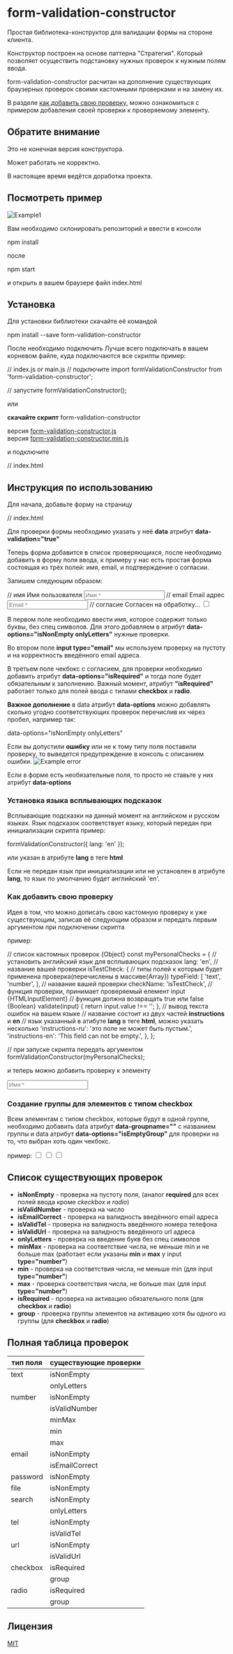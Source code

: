 # form-validation-constructor

Простая библиотека-конструктор для валидации формы на стороне клиента.

Конструктор построен на основе паттерна "Стратегия". Который позволяет осуществить 
подстановку нужных проверок к нужным полям ввода.

form-validation-constructor расчитан на дополнение существующих браузерных проверок 
своими кастомными проверками и на замену их.

В разделе [как добавить свою проверку](#add-custom-ckeck), можно ознакомиться с примером 
добавления своей проверки к проверяемому элементу.

## Обратите внимание

Это не конечная версия конструктора.

Может работать не корректно.

В настоящее время ведётся доработка проекта.

## Посмотреть пример

![Example1](https://github.com/alexeyvax/form-validation-constructor/blob/master/gif-example/example1.gif)

Вам необходимо склонировать репозиторий и ввести в консоли

npm install

после

  npm start

и открыть в вашем браузере файл index.html


## Установка

Для установки библиотеки скачайте её командой 

  npm install --save form-validation-constructor

После необходимо подключить
Лучше всего подключать в вашем корневом файле, куда подключаются все скрипты
пример:

  // index.js or main.js
  // подключите
  import formValidationConstructor from 'form-validation-constructor';
  
  // запустите
  formValidationConstructor();

или

**скачайте скрипт** form-validation-constructor

версия [form-validation-constructor.js](https://github.com/alexeyvax/form-validation-constructor/blob/master/download/form-validation-constructor.js)
<br />
версия [form-validation-constructor.min.js](https://github.com/alexeyvax/form-validation-constructor/blob/master/download/form-validation-constructor.min.js)

и подключите

  // index.html
  <script src="your-path/form-validation-constructor.min.js"></script>


## Инструкция по использованию

Для начала, добавьте форму на страницу

  // index.html
  <form name="form" action="/" method="post"></form>

Для проверки формы необходимо указать у неё **data** атрибут **data-validation="true"**

  <form name="form" action="/" method="post" data-validation="true"></form>

Теперь форма добавится в список проверяющихся, после необходимо добавить в форму поля ввода, к примеру 
у нас есть простая форма состоящая из трёх полей: имя, email, и подтверждение о согласии.

Запишем следующим образом:

  <form name="form" action="/" method="post" data-validation="true">
    // имя
    <label for="name">Имя пользователя</label>
    <input type="text" name="name" id="name" data-options="isNonEmpty onlyLetters" placeholder="Имя *" />
    // email
    <label for="email">Email адрес</label>
    <input type="email" name="email" id="email" data-options="isNonEmpty isEmailCorrect" placeholder="Email *" />
    // согласие
    <label for="agreed">Согласен на обработку...</label>
    <input type="checkbox" name="agreed" id="agreed" data-options="isRequired" />
  </form>

В первом поле необходимо ввести имя, которое содержит только буквы, без спец символов. 
Для этого добавляем в атрибут **data-options="isNonEmpty onlyLetters"** нужные проверки. 

Во втором поле **input type="email"** мы используем проверку на пустоту и на корректность введённого email адреса.

В третьем поле чекбокс с согласием, для проверки необходимо добавить атрибут 
**data-options="isRequired"** и тогда поле будет обязательным к заполнению. 
Важный момент, атрибут **"isRequired"** работает только для полей ввода с типами **checkbox** и **radio**.

**Важное дополнение** в data атрибут **data-options** можно добавлять сколько угодно соответствующих 
проверок перечислив их через пробел, например так:

  data-options="isNonEmpty onlyLetters"

Если вы допустили **ошибку** или не к тому типу поля поставили проверку, то выведется предупреждение в консоль 
с описанием ошибки.
![Example error](https://github.com/alexeyvax/form-validation-constructor/blob/master/gif-example/example-error.png)

Если в форме есть необязательные поля, то просто не ставьте у них атрибут **data-options**

### Установка языка всплывающих подсказок

Всплывающие подсказки на данный момент на английском и русском языках. Язык подсказок соответствует языку, 
который передан при инициализации скрипта пример:

  formValidationConstructor({ lang: 'en' });

или указан в атрибуте **lang** в теге **html**

  <html lang="en">

Если не передан язык при инициализации или не установлен в атрибуте **lang**,
то язык по умолчанию будет английский 'en'.

### <a name="add-custom-ckeck"></a> Kак добавить свою проверку

Идея в том, что можно дописать свою кастомную проверку к уже существующим, записав её следующим образом 
и передать первым аргументом при подключении скрипта 

пример:

  // список кастомных проверок {Object}
  const myPersonalChecks = {
    // установить английский язык для всплывающих подсказок
    lang: 'en',
    // название вашей проверки
    isTestCheck: {
      // типы полей к которым будет применена проверка(перечислены в массиве{Array})
      typeField: [
        'text',
        'number',
      ],
      // название вашей проверки
      checkName: 'isTestCheck',
      // функция проверки, принимает проверяемый елемент input {HTMLInputElement}
      // функция должна возвращать true или false {Boolean}
      validate(input) {
        return input.value !== '';
      },
      // вывод текста ошибок на вашем языке 
      // название состоит из двух частей **instructions** и **en** 
      // язык указанный в атибуте **lang** в теге **html**, можно указать несколько 
      'instructions-ru': 'это поле не может быть пустым.',
      'instructions-en': 'This field can not be empty.',
    },
  };
  
  // при запуске скрипта передать аргументом
  formValidationConstructor(myPersonalChecks);

и теперь можно добавить проверку к элементу 

  <input type="text" name="name" id="name" data-options="isTestCheck" placeholder="Имя *" />


### Создание группы для элементов с типом checkbox

Всем элементам с типом checkbox, которые будут в одной группе, необходимо добавить data атрибут
**data-groupname=""** с названием группы и data атрибут **data-options="isEmptyGroup"** 
для проверки на то, что выбран хоть один чекбокс.

пример:
  <input type="checkbox" name="checkbox-first" data-groupname="one" data-options="isEmptyGroup" />
  <input type="checkbox" name="checkbox-second" data-groupname="one" data-options="isEmptyGroup" />
  <input type="checkbox" name="checkbox-third" data-groupname="one" data-options="isEmptyGroup" />


## Список существующих проверок

* **isNonEmpty** - проверка на пустоту поля, (аналог **required** для всех полей ввода кроме *ckeckbox* и *radio*)
* **isValidNumber** - проверка на число
* **isEmailCorrect** - проверка на валидность введённого email адреса
* **isValidTel** - проверка на валидность введённого номера телефона
* **isValidUrl** - проверка на валидность введённого url адреса
* **onlyLetters** - проверка на введение букв без спец символов
* **minMax** - проверка на соответствие числа, не меньше min и не больше max (работает если указаны **min** и **max** у input **type="number"**) 
* **min** - проверка на соответствия числа, не меньше min (для input **type="number"**)
* **max** - проверка соответствия числа, не больше max (для input **type="number"**)
* **isRequired** - проверка на активацию обязательного поля (для **checkbox** и **radio**)
* **group** - проверка группы элементов на активацию хотя бы одного из группы (для **checkbox** и **radio**)


## Полная таблица проверок

| **тип поля**      | **существующие проверки** |
| ----------------- | ------------------------- |
| text              | isNonEmpty                |
|                   | onlyLetters               |
| number            | isNonEmpty                |
|                   | isValidNumber             |
|                   | minMax                    |
|                   | min                       |
|                   | max                       |
| email             | isNonEmpty                |
|                   | isEmailCorrect            |
| password          | isNonEmpty                |
| file              | isNonEmpty                |
| search            | isNonEmpty                |
|                   | onlyLetters               |
| tel               | isNonEmpty                |
|                   | isValidTel                |
| url               | isNonEmpty                |
|                   | isValidUrl                |
| checkbox          | isRequired                |
|                   | group                     |
| radio             | isRequired                |
|                   | group                     |

## Лицензия

[MIT](https://github.com/alexeyvax/form-validation-constructor/blob/master/LICENSE.md)
